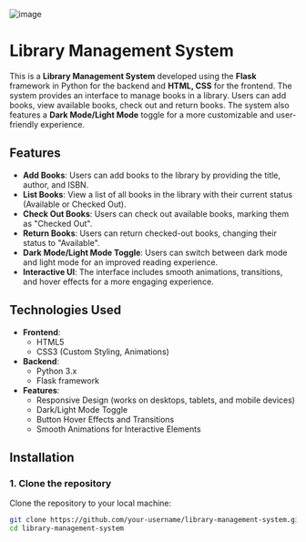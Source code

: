 ![image](https://github.com/user-attachments/assets/9f2d07b5-962f-4460-82a4-7ab744e50032)
# Library Management System

This is a **Library Management System** developed using the **Flask** framework in Python for the backend and **HTML, CSS** for the frontend. The system provides an interface to manage books in a library. Users can add books, view available books, check out and return books. The system also features a **Dark Mode/Light Mode** toggle for a more customizable and user-friendly experience.

## Features

- **Add Books**: Users can add books to the library by providing the title, author, and ISBN.
- **List Books**: View a list of all books in the library with their current status (Available or Checked Out).
- **Check Out Books**: Users can check out available books, marking them as "Checked Out".
- **Return Books**: Users can return checked-out books, changing their status to "Available".
- **Dark Mode/Light Mode Toggle**: Users can switch between dark mode and light mode for an improved reading experience.
- **Interactive UI**: The interface includes smooth animations, transitions, and hover effects for a more engaging experience.

## Technologies Used

- **Frontend**:
  - HTML5
  - CSS3 (Custom Styling, Animations)
- **Backend**:
  - Python 3.x
  - Flask framework
- **Features**:
  - Responsive Design (works on desktops, tablets, and mobile devices)
  - Dark/Light Mode Toggle
  - Button Hover Effects and Transitions
  - Smooth Animations for Interactive Elements

## Installation

### 1. Clone the repository

Clone the repository to your local machine:

```bash
git clone https://github.com/your-username/library-management-system.git
cd library-management-system
